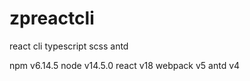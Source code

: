 # zpreactcli

react cli typescript scss antd

npm v6.14.5
node v14.5.0
react v18
webpack v5
antd v4
